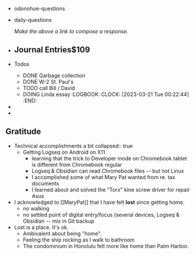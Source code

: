 - odonohue-questions
- daily-questions
  
  *Make the above a link to compose a response.*
- ## Journal Entries$109
- Todos
	- DONE Garbage collection
	- DONE W-2 St. Paul's
	- TODO call Bill / David
	- DOING Linda essay
	  :LOGBOOK:
	  CLOCK: [2023-03-21 Tue 00:22:44]
	  :END:
-
-
## Gratitude
- Technical accomplishments a bit
  collapsed:: true
	- Getting Logseq on Android on X11
		- learning that the trick to Developer mode on Chromebook tablet is different from Chromebook regular
		- Logseq & Obsidian can read Chromebook files -- but not Linux
		- I accomplished some of what Mary Pat wanted from re. tax documents
		- I learned about and solved the "Torx" kine screw driver for repair Asus
- I acknowledged to [[MaryPat]] that I have felt **lost** since getting home.
	- no walking
	- no settled point of digital entry/focus (several devices, Logseq & Obsidian -- mix in Git backup
- Lost is a place. It's ok.
	- Ambivalent about being "home".
	- Feeling the ship rocking as I walk to bathroom
	- The condominium in Honolulu felt more like home than Palm Harbor.
